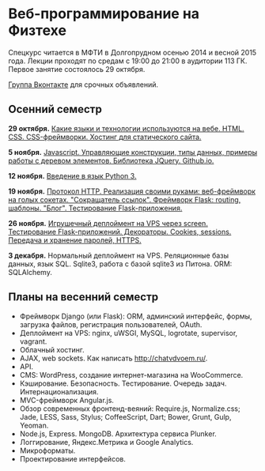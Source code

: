 Веб-программирование на Физтехе
===============

Спецкурс читается в МФТИ в Долгопрудном осенью 2014 и весной 2015 года. Лекции проходят по средам с 19:00 до 21:00 в аудитории 113 ГК. Первое занятие состоялось 29 октября.

[Группа Вконтакте](https://vk.com/mipt_web) для срочных объявлений.


Осенний семестр
----

**29 октября.** [Какие языки и технологии используются на вебе. HTML. CSS. CSS-фреймворки. Хостинг для статического сайта.](01-html-css)

**5 ноября.** [Javascript. Управляющие конструкции, типы данных, примеры работы с деревом элементов. Библиотека JQuery. Github.io.](02-js)

**12 ноября.** [Введение в язык Python 3.](03-python)

**19 ноября.** [Протокол HTTP. Реализация своими руками: веб-фреймворк на голых сокетах. "Сокращатель ссылок". Фреймворк Flask: routing, шаблоны. "Блог". Тестирование Flask-приложения.](04-http)

**26 ноября.** [Игрушечный деплоймент на VPS через screen. Тестирование Flask-приложений. Декораторы. Cookies, sessions. Передача и хранение паролей, HTTPS.](05-cookies)

**3 декабря.** Нормальный деплоймент на VPS. Реляционные базы данных, язык SQL. Sqlite3, работа с базой sqlite3 из Питона. ORM: SQLAlchemy.


Планы на весенний семестр
-----

- Фреймворк Django (или Flask): ORM, админский интерфейс, формы, загрузка файлов, регистрация пользователей, OAuth.
- Деплоймент на VPS: nginx, uWSGI, MySQL, logrotate, supervisor, vagrant.
- Облачный хостинг.
- AJAX, web sockets. Как написать http://chatvdvoem.ru/.
- API.
- CMS: WordPress, создание интернет-магазина на WooCommerce.
- Кэширование. Безопасность. Тестирование. Очередь задач. Интернационализация.
- MVC-фреймворк Angular.js.
- Обзор современных фронтенд-веяний: Require.js, Normalize.css; Jade, LESS, Sass, Stylus; CoffeeScript, Dart; Bower, Grunt, Gulp, Yeoman.
- Node.js, Express. MongoDB. Архитектура сервиса Plunker.
- Логгирование, Яндекс.Метрика и Google Analytics.
- Микроформаты.
- Проектирование интерфейсов.
